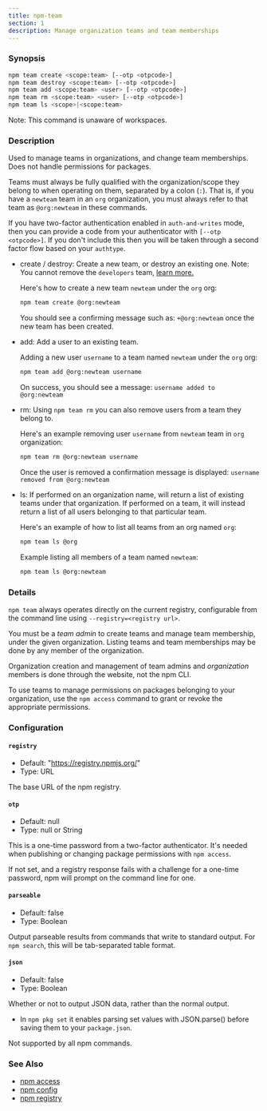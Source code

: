 ```yaml
---
title: npm-team
section: 1
description: Manage organization teams and team memberships
---
```


### Synopsis

```bash
npm team create <scope:team> [--otp <otpcode>]
npm team destroy <scope:team> [--otp <otpcode>]
npm team add <scope:team> <user> [--otp <otpcode>]
npm team rm <scope:team> <user> [--otp <otpcode>]
npm team ls <scope>|<scope:team>
```

Note: This command is unaware of workspaces.

### Description

Used to manage teams in organizations, and change team memberships. Does not
handle permissions for packages.

Teams must always be fully qualified with the organization/scope they belong to
when operating on them, separated by a colon (`:`). That is, if you have a
`newteam` team in an `org` organization, you must always refer to that team
as `@org:newteam` in these commands.

If you have two-factor authentication enabled in `auth-and-writes` mode, then
you can provide a code from your authenticator with `[--otp <otpcode>]`.
If you don't include this then you will be taken through a second factor flow based
on your `authtype`.

* create / destroy:
  Create a new team, or destroy an existing one. Note: You cannot remove the
  `developers` team, <a href="https://docs.npmjs.com/about-developers-team" target="_blank">learn more.</a>

  Here's how to create a new team `newteam` under the `org` org:

  ```bash
  npm team create @org:newteam
  ```

  You should see a confirming message such as: `+@org:newteam` once the new
  team has been created.

* add:
  Add a user to an existing team.

  Adding a new user `username` to a team named `newteam` under the `org` org:

  ```bash
  npm team add @org:newteam username
  ```

  On success, you should see a message: `username added to @org:newteam`

* rm:
  Using `npm team rm` you can also remove users from a team they belong to.

  Here's an example removing user `username` from `newteam` team
  in `org` organization:

  ```bash
  npm team rm @org:newteam username
  ```

  Once the user is removed a confirmation message is displayed:
  `username removed from @org:newteam`

* ls:
  If performed on an organization name, will return a list of existing teams
  under that organization. If performed on a team, it will instead return a list
  of all users belonging to that particular team.

  Here's an example of how to list all teams from an org named `org`:

  ```bash
  npm team ls @org
  ```

  Example listing all members of a team named `newteam`:

  ```bash
  npm team ls @org:newteam
  ```

### Details

`npm team` always operates directly on the current registry, configurable from
the command line using `--registry=<registry url>`.

You must be a *team admin* to create teams and manage team membership, under
the given organization. Listing teams and team memberships may be done by
any member of the organization.

Organization creation and management of team admins and *organization* members
is done through the website, not the npm CLI.

To use teams to manage permissions on packages belonging to your organization,
use the `npm access` command to grant or revoke the appropriate permissions.

### Configuration

#### `registry`

* Default: "https://registry.npmjs.org/"
* Type: URL

The base URL of the npm registry.



#### `otp`

* Default: null
* Type: null or String

This is a one-time password from a two-factor authenticator. It's needed
when publishing or changing package permissions with `npm access`.

If not set, and a registry response fails with a challenge for a one-time
password, npm will prompt on the command line for one.



#### `parseable`

* Default: false
* Type: Boolean

Output parseable results from commands that write to standard output. For
`npm search`, this will be tab-separated table format.



#### `json`

* Default: false
* Type: Boolean

Whether or not to output JSON data, rather than the normal output.

* In `npm pkg set` it enables parsing set values with JSON.parse() before
  saving them to your `package.json`.

Not supported by all npm commands.



### See Also

* [npm access](/commands/npm-access)
* [npm config](/commands/npm-config)
* [npm registry](/using-npm/registry)
